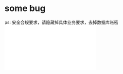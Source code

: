 # some bug
ps: 安全合规要求，请隐藏掉具体业务要求，去掉数据库账密
![Can't infer the SQL type to use for an instance of java.time.LocalDate](/cn/model/TestModel.java)

